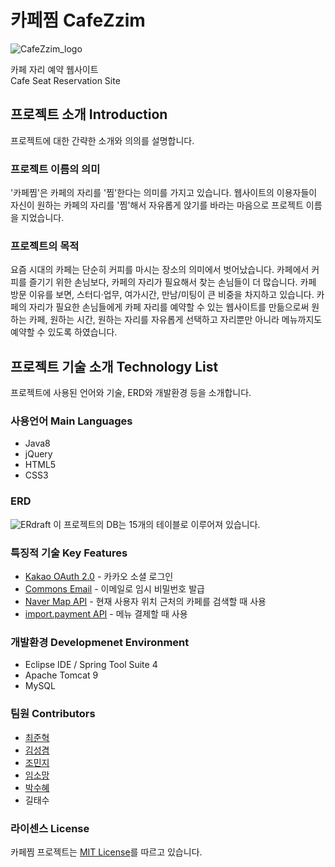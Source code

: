 # 카페찜 CafeZzim 
![CafeZzim_logo](https://user-images.githubusercontent.com/96097783/154017731-26dd44ed-704d-4c92-a6a5-d17e382400f2.png)

카페 자리 예약 웹사이트<br/>
Cafe Seat Reservation Site

## 프로젝트 소개 Introduction
<p>프로젝트에 대한 간략한 소개와 의의를 설명합니다.</p>

### 프로젝트 이름의 의미
'카페찜'은 카페의 자리를 '찜'한다는 의미를 가지고 있습니다. 웹사이트의 이용자들이 자신이 원하는 카페의 자리를 '찜'해서 자유롭게 앉기를 바라는 마음으로 프로젝트 이름을 지었습니다.

### 프로젝트의 목적
요즘 시대의 카페는 단순히 커피를 마시는 장소의 의미에서 벗어났습니다. 카페에서 커피를 즐기기 위한 손님보다, 카페의 자리가 필요해서 찾는 손님들이 더 많습니다. 
카페 방문 이유를 보면, 스터디·업무, 여가시간, 만남/미팅이 큰 비중을 차지하고 있습니다. 카페의 자리가 필요한 손님들에게 카페 자리를 예약할 수 있는 웹사이트를 만듦으로써 
원하는 카페, 원하는 시간, 원하는 자리를 자유롭게 선택하고 자리뿐만 아니라 메뉴까지도 예약할 수 있도록 하였습니다.

## 프로젝트 기술 소개 Technology List
프로젝트에 사용된 언어와 기술, ERD와 개발환경 등을 소개합니다.

### 사용언어 Main Languages
+ Java8
+ jQuery
+ HTML5
+ CSS3

### ERD
![ERdraft](https://user-images.githubusercontent.com/96097783/154021414-47b89e6f-bd01-4b94-8446-eb0cc23f8bfa.png)
이 프로젝트의 DB는 15개의 테이블로 이루어져 있습니다.

### 특징적 기술 Key Features
+ [Kakao OAuth 2.0](https://developers.kakao.com/docs/latest/ko/kakaologin/common#intro) - 카카오 소셜 로그인
+ [Commons Email](https://commons.apache.org/proper/commons-email/) - 이메일로 임시 비밀번호 발급
+ [Naver Map API](https://www.ncloud.com/product/applicationService/maps) - 현재 사용자 위치 근처의 카페를 검색할 때 사용
+ [import.payment API](https://api.iamport.kr/) - 메뉴 결제할 때 사용

### 개발환경 Developmenet Environment
+ Eclipse IDE / Spring Tool Suite 4
+ Apache Tomcat 9
+ MySQL

### 팀원 Contributors
+ [최준혁](https://github.com/jh0718)
+ [김성겸](https://github.com/skyeome)
+ [조민지](https://github.com/miiiiinji)
+ [임소망](https://github.com/doododi)
+ [박수혜](https://github.com/soohyepark)
+ 길태수

### 라이센스 License
카페찜 프로젝트는 [MIT License](https://github.com/CafeZzim/Cafezzim/blob/master/LICENSE)를 따르고 있습니다.
